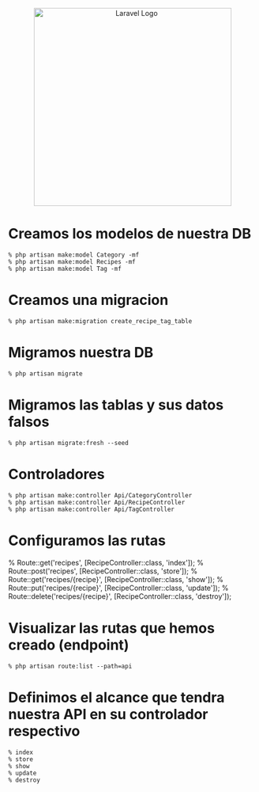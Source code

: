 <p align="center"><a href="https://laravel.com" target="_blank"><img src="https://raw.githubusercontent.com/laravel/art/master/logo-lockup/5%20SVG/2%20CMYK/1%20Full%20Color/laravel-logolockup-cmyk-red.svg" width="400" alt="Laravel Logo"></a></p>

# Creamos los modelos de nuestra DB

    % php artisan make:model Category -mf
    % php artisan make:model Recipes -mf
    % php artisan make:model Tag -mf

# Creamos una migracion

    % php artisan make:migration create_recipe_tag_table 

# Migramos nuestra DB

    % php artisan migrate

# Migramos las tablas y sus datos falsos

    % php artisan migrate:fresh --seed

# Controladores

    % php artisan make:controller Api/CategoryController 
    % php artisan make:controller Api/RecipeController 
    % php artisan make:controller Api/TagController 

# Configuramos las rutas

   % Route::get('recipes',               [RecipeController::class, 'index']);
   % Route::post('recipes',              [RecipeController::class, 'store']);
   % Route::get('recipes/{recipe}',      [RecipeController::class, 'show']);
   % Route::put('recipes/{recipe}',      [RecipeController::class, 'update']);
   % Route::delete('recipes/{recipe}',   [RecipeController::class, 'destroy']);

# Visualizar las rutas que hemos creado (endpoint)
    % php artisan route:list --path=api

# Definimos el alcance que tendra nuestra API en su controlador respectivo
    % index
    % store
    % show
    % update
    % destroy